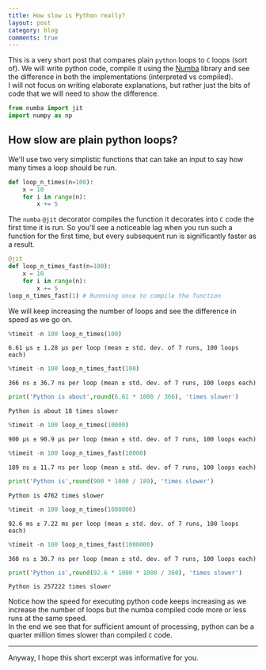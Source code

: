 ```yaml
---
title: How slow is Python really?
layout: post
category: blog
comments: true
---
```


This is a very short post that compares plain `python` loops to `C` loops (sort of). We will write python code, compile it using the [Numba](https://numba.pydata.org) library and see the difference in both the implementations (interpreted vs compiled). <br>
I will not focus on writing elaborate explanations, but rather just the bits of code that we will need to show the difference.


```python
from numba import jit
import numpy as np
```

## How slow are plain python loops?

We'll use two very simplistic functions that can take an input to say how many times a loop should be run.


```python
def loop_n_times(n=100):
    x = 10
    for i in range(n):
        x += 5
```

The `numba` `@jit` decorator compiles the function it decorates into `C` code the first time it is run. So you'll see a noticeable lag when you run such a function for the first time, but every subsequent run is significantly faster as a result.


```python
@jit
def loop_n_times_fast(n=100):
    x = 10
    for i in range(n):
        x += 5
loop_n_times_fast(1) # Runnning once to compile the function
```

We will keep increasing the number of loops and see the difference in speed as we go on.


```python
%timeit -n 100 loop_n_times(100)
```

    6.61 µs ± 1.28 µs per loop (mean ± std. dev. of 7 runs, 100 loops each)



```python
%timeit -n 100 loop_n_times_fast(100)
```

    366 ns ± 36.7 ns per loop (mean ± std. dev. of 7 runs, 100 loops each)



```python
print('Python is about',round(6.61 * 1000 / 366), 'times slower')
```

    Python is about 18 times slower



```python
%timeit -n 100 loop_n_times(10000)
```

    900 µs ± 90.9 µs per loop (mean ± std. dev. of 7 runs, 100 loops each)



```python
%timeit -n 100 loop_n_times_fast(10000)
```

    189 ns ± 11.7 ns per loop (mean ± std. dev. of 7 runs, 100 loops each)



```python
print('Python is',round(900 * 1000 / 189), 'times slower')
```

    Python is 4762 times slower



```python
%timeit -n 100 loop_n_times(1000000)
```

    92.6 ms ± 7.22 ms per loop (mean ± std. dev. of 7 runs, 100 loops each)



```python
%timeit -n 100 loop_n_times_fast(1000000)
```

    360 ns ± 30.7 ns per loop (mean ± std. dev. of 7 runs, 100 loops each)



```python
print('Python is',round(92.6 * 1000 * 1000 / 360), 'times slower')
```

    Python is 257222 times slower


Notice how the speed for executing python code keeps increasing as we increase the number of loops but the numba compiled code more or less runs at the same speed.<br>
In the end we see that for sufficient amount of processing, python can be a quarter million times slower than compiled `C` code. 

---
Anyway, I hope this short excerpt was informative for you.